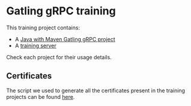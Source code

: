 # Gatling gRPC training

This training project contains:

- A [Java with Maven Gatling gRPC project](https://github.com/gatling/gatling-grpc-training/tree/main/gatling)
- A [training server](https://github.com/gatling/gatling-grpc-training/tree/main/server)

Check each project for their usage details.

## Certificates

The script we used to generate all the certificates present in the training projects can be found
[here](https://github.com/gatling/gatling-grpc-training/blob/main/certificates.sh).
